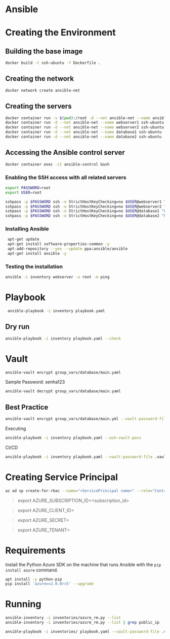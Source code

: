 # Ansible

# Creating the Environment

## Building the base image
```bash
docker build -t ssh-ubuntu -f Dockerfile .
```

## Creating the network
```bash
docker network create ansible-net
```

## Creating the servers
```bash
docker container run -v $(pwd):/root -d --net ansible-net --name ansible-control ssh-ubuntu
docker container run -d --net ansible-net --name webserver1 ssh-ubuntu
docker container run -d --net ansible-net --name webserver2 ssh-ubuntu
docker container run -d --net ansible-net --name database1 ssh-ubuntu
docker container run -d --net ansible-net --name database2 ssh-ubuntu
```
## Accessing the Ansible control server
```bash
docker container exec -it ansible-control bash
```

### Enabling the SSH access with all related servers
```bash
export PASSWORD=root
export USER=root

sshpass -p $PASSWORD ssh -o StrictHostKeyChecking=no $USER@webserver1 "hostname"
sshpass -p $PASSWORD ssh -o StrictHostKeyChecking=no $USER@webserver2 "hostname"
sshpass -p $PASSWORD ssh -o StrictHostKeyChecking=no $USER@database1 "hostname"
sshpass -p $PASSWORD ssh -o StrictHostKeyChecking=no $USER@database2 "hostname"
```

### Installing Ansible
```bash
 apt-get update
 apt-get install software-properties-common -y
 apt-add-repository --yes --update ppa:ansible/ansible
 apt-get install ansible -y
```

### Testing the installation
```bash
ansible -i inventory webserver -u root -m ping
```

# Playbook
```bash
 ansible-playbook -i inventory playbook.yaml
```

## Dry run
```bash
ansible-playbook -i inventory playbook.yaml --check
```

# Vault
```bash
ansible-vault encrypt group_vars/database/main.yaml
```
Sample Password: senha123
```bash
ansible-vault decrypt group_vars/database/main.yaml
```

## Best Practice
```bash
ansible-vault encrypt group_vars/database/main.yml --vault-password-file .vault_pass.txt
```

Executing
```bash
ansible-playbook -i inventory playbook.yaml --ask-vault-pass
```

CI/CD
```bash
ansible-playbook -i inventory playbook.yaml --vault-password-file .vault_pass.txt
```

# Creating Service Principal
```bash
az ad sp create-for-rbac --name="<ServicePrincipal name>" --role="Contributor" --scopes="/subscriptions/<subscription Id>"
```

> export AZURE_SUBSCRIPTION_ID=<subscription_id>

> export AZURE_CLIENT_ID=<client ID>

> export AZURE_SECRET=<client Secret>

> export AZURE_TENANT=<tenant ID>

# Requirements
Install the Python Azure SDK on the machine that runs Ansible with the ```pip install azure``` command.

```bash
apt install -y python-pip
pip install 'azure==2.0.0rc5' --upgrade
```

# Running

```bash
ansible-inventory -i inventories/azure_rm.py --list
ansible-inventory -i inventories/azure_rm.py --list | grep public_ip

ansible-playbook -i inventories/ playbook.yaml --vault-password-file .vault_pass.txt --extra-vars "ansible_user=devopsdmin ansible_password=devopsdmin123*"
```